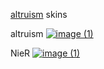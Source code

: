 [altruism](https://osu.ppy.sh/users/29371923) skins

altruism
[![image (1)](https://github.com/user-attachments/assets/11ed0343-132c-41c3-b131-63e59d7257d0)](https://altruism.s-ul.eu/mp5JCFLE)

NieR
[![image (1)](https://github.com/user-attachments/assets/9010e369-e239-42d1-a584-58dea9966b06)](https://altruism.s-ul.eu/hRShofHK)

